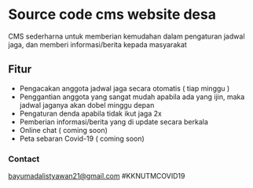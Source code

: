 # Source code cms website desa

CMS sederharna untuk memberian kemudahan dalam pengaturan jadwal jaga, dan memberi informasi/berita kepada masyarakat

## Fitur

- Pengacakan anggota jadwal jaga secara otomatis ( tiap minggu )
- Penggantian anggota yang sangat mudah apabila ada yang ijin, maka jadwal jaganya akan dobel minggu depan
- Pengaturan denda apabila tidak ikut jaga 2x
- Pemberian informasi/berita yang di update secara berkala
- Online chat ( coming soon)
- Peta sebaran Covid-19 ( coming soon)

### Contact

bayumadalistyawan21@gmail.com
#KKNUTMCOVID19
